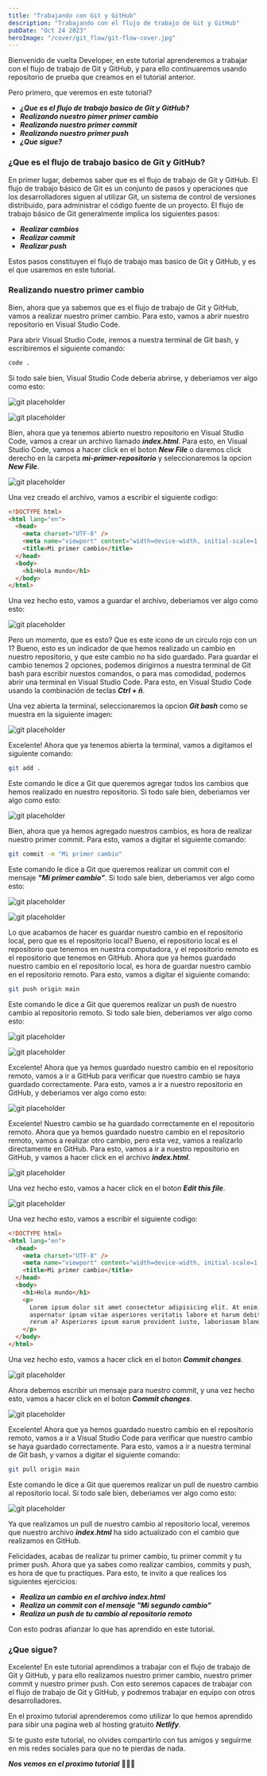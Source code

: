 ```yaml
---
title: "Trabajando con Git y GitHub"
description: "Trabajando con el flujo de trabajo de Git y GitHub"
pubDate: "Oct 24 2023"
heroImage: "/cover/git_flow/git-flow-cover.jpg"
---
```


Bienvenido de vuelta Developer, en este tutorial aprenderemos a trabajar con el flujo de trabajo de Git y GitHub, y para ello continuaremos usando repositorio de prueba que creamos en el tutorial anterior.

Pero primero, que veremos en este tutorial?

- **_¿Que es el flujo de trabajo basico de Git y GitHub?_**
- **_Realizando nuestro pimer primer cambio_**
- **_Realizando nuestro primer commit_**
- **_Realizando nuestro primer push_**
- **_¿Que sigue?_**

### ¿Que es el flujo de trabajo basico de Git y GitHub?

En primer lugar, debemos saber que es el flujo de trabajo de Git y GitHub. El flujo de trabajo básico de Git es un conjunto de pasos y operaciones que los desarrolladores siguen al utilizar Git, un sistema de control de versiones distribuido, para administrar el código fuente de un proyecto. El flujo de trabajo básico de Git generalmente implica los siguientes pasos:

- **_Realizar cambios_**
- **_Realizar commit_**
- **_Realizar push_**

Estos pasos constituyen el flujo de trabajo mas basico de Git y GitHub, y es el que usaremos en este tutorial.

### Realizando nuestro primer cambio

Bien, ahora que ya sabemos que es el flujo de trabajo de Git y GitHub, vamos a realizar nuestro primer cambio. Para esto, vamos a abrir nuestro repositorio en Visual Studio Code.

Para abrir Visual Studio Code, iremos a nuestra terminal de Git bash, y escribiremos el siguiente comando:

```bash
code .

```

Si todo sale bien, Visual Studio Code deberia abrirse, y deberiamos ver algo como esto:

![git placeholder](/cover/git_flow/vscode-open.png)

![git placeholder](/cover/git_flow/vscode-open2.png)

Bien, ahora que ya tenemos abierto nuestro repositorio en Visual Studio Code, vamos a crear un archivo llamado **_index.html_**. Para esto, en Visual Studio Code, vamos a hacer click en el boton **_New File_** o daremos click derecho en la carpeta **_mi-primer-repositorio_** y seleccionaremos la opcion **_New File_**.

![git placeholder](/cover/git_flow/vscode-new-file.png)

Una vez creado el archivo, vamos a escribir el siguiente codigo:

```html
<!DOCTYPE html>
<html lang="en">
  <head>
    <meta charset="UTF-8" />
    <meta name="viewport" content="width=device-width, initial-scale=1.0" />
    <title>Mi primer cambio</title>
  </head>
  <body>
    <h1>Hola mundo</h1>
  </body>
</html>
```

Una vez hecho esto, vamos a guardar el archivo, deberiamos ver algo como esto:

![git placeholder](/cover/git_flow/vscode-save.png)

Pero un momento, que es esto? Que es este icono de un circulo rojo con un 1? Bueno, esto es un indicador de que hemos realizado un cambio en nuestro repositorio, y que este cambio no ha sido guardado. Para guardar el cambio tenemos 2 opciones, podemos dirigirnos a nuestra terminal de Git bash para escribir nuestos comandos, o para mas comodidad, podemos abrir una terminal en Visual Studio Code. Para esto, en Visual Studio Code usando la combinación de teclas **_Ctrl + ñ_**.

Una vez abierta la terminal, seleccionaremos la opcion **_Git bash_** como se muestra en la siguiente imagen:

![git placeholder](/cover/git_flow/vscode-terminal.png)

Excelente! Ahora que ya tenemos abierta la terminal, vamos a digitamos el siguiente comando:

```bash
git add .
```

Este comando le dice a Git que queremos agregar todos los cambios que hemos realizado en nuestro repositorio. Si todo sale bien, deberiamos ver algo como esto:

![git placeholder](/cover/git_flow/git-add.png)

Bien, ahora que ya hemos agregado nuestros cambios, es hora de realizar nuestro primer commit. Para esto, vamos a digitar el siguiente comando:

```bash
git commit -m "Mi primer cambio"
```

Este comando le dice a Git que queremos realizar un commit con el mensaje **_"Mi primer cambio"_**. Si todo sale bien, deberiamos ver algo como esto:

![git placeholder](/cover/git_flow/git-commit.png)

![git placeholder](/cover/git_flow/git-commit2.png)

Lo que acabamos de hacer es guardar nuestro cambio en el repositorio local, pero que es el repositorio local? Bueno, el repositorio local es el repositorio que tenemos en nuestra computadora, y el repositorio remoto es el repositorio que tenemos en GitHub. Ahora que ya hemos guardado nuestro cambio en el repositorio local, es hora de guardar nuestro cambio en el repositorio remoto. Para esto, vamos a digitar el siguiente comando:

```bash
git push origin main
```

Este comando le dice a Git que queremos realizar un push de nuestro cambio al repositorio remoto. Si todo sale bien, deberiamos ver algo como esto:

![git placeholder](/cover/git_flow/git-push.png)

![git placeholder](/cover/git_flow/git-push2.png)

Excelente! Ahora que ya hemos guardado nuestro cambio en el repositorio remoto, vamos a ir a GitHub para verificar que nuestro cambio se haya guardado correctamente. Para esto, vamos a ir a nuestro repositorio en GitHub, y deberiamos ver algo como esto:

![git placeholder](/cover/git_flow/github-repo.png)

Excelente! Nuestro cambio se ha guardado correctamente en el repositorio remoto. Ahora que ya hemos guardado nuestro cambio en el repositorio remoto, vamos a realizar otro cambio, pero esta vez, vamos a realizarlo directamente en GitHub. Para esto, vamos a ir a nuestro repositorio en GitHub, y vamos a hacer click en el archivo **_index.html_**.

![git placeholder](/cover/git_flow/github-index.png)

Una vez hecho esto, vamos a hacer click en el boton **_Edit this file_**.

![git placeholder](/cover/git_flow/github-edit.png)

Una vez hecho esto, vamos a escribir el siguiente codigo:

```html
<!DOCTYPE html>
<html lang="en">
  <head>
    <meta charset="UTF-8" />
    <meta name="viewport" content="width=device-width, initial-scale=1.0" />
    <title>Mi primer cambio</title>
  </head>
  <body>
    <h1>Hola mundo</h1>
    <p>
      Lorem ipsum dolor sit amet consectetur adipisicing elit. At enim, sed
      aspernatur ipsam vitae asperiores veritatis labore et harum debitis quasi
      rerum a? Asperiores ipsum earum provident iusto, laboriosam blanditiis.
    </p>
  </body>
</html>
```

Una vez hecho esto, vamos a hacer click en el boton **_Commit changes_**.

![git placeholder](/cover/git_flow/github-commit.png)

Ahora debemos escribir un mensaje para nuestro commit, y una vez hecho esto, vamos a hacer click en el boton **_Commit changes_**.

![git placeholder](/cover/git_flow/github-commit2.png)

Excelente! Ahora que ya hemos guardado nuestro cambio en el repositorio remoto, vamos a ir a Visual Studio Code para verificar que nuestro cambio se haya guardado correctamente. Para esto, vamos a ir a nuestra terminal de Git bash, y vamos a digitar el siguiente comando:

```bash
git pull origin main
```

Este comando le dice a Git que queremos realizar un pull de nuestro cambio al repositorio local. Si todo sale bien, deberiamos ver algo como esto:

![git placeholder](/cover/git_flow/git-pull.png)

Ya que realizamos un pull de nuestro cambio al repositorio local, veremos que nuestro archivo **_index.html_** ha sido actualizado con el cambio que realizamos en GitHub.

Felicidades, acabas de realizar tu primer cambio, tu primer commit y tu primer push. Ahora que ya sabes como realizar cambios, commits y push, es hora de que tu practiques. Para esto, te invito a que realices los siguientes ejercicios:

- **_Realiza un cambio en el archivo index.html_**
- **_Realiza un commit con el mensaje "Mi segundo cambio"_**
- **_Realiza un push de tu cambio al repositorio remoto_**

Con esto podras afianzar lo que has aprendido en este tutorial.

### ¿Que sigue?

Excelente! En este tutorial aprendimos a trabajar con el flujo de trabajo de Git y GitHub, y para ello realizamos nuestro primer cambio, nuestro primer commit y nuestro primer push. Con esto seremos capaces de trabajar con el flujo de trabajo de Git y GitHub, y podremos trabajar en equipo con otros desarrolladores.

En el proximo tutorial aprenderemos como utilizar lo que hemos aprendido para sibir una pagina web al hosting gratuito **_Netlify_**.

Si te gusto este tutorial, no olvides compartirlo con tus amigos y seguirme en mis redes sociales para que no te pierdas de nada.

**_Nos vemos en el proximo tutorial_** 👋👋👋
